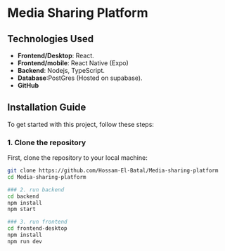 # Media Sharing Platform

## Technologies Used

- **Frontend/Desktop**: React.
- **Frontend/mobile**: React Native (Expo)
- **Backend**: Nodejs, TypeScript.
- **Database**:PostGres (Hosted on supabase).
- **GitHub**
## Installation Guide

To get started with this project, follow these steps:

### 1. Clone the repository
First, clone the repository to your local machine:

```bash
git clone https://github.com/Hossam-El-Batal/Media-sharing-platform
cd Media-sharing-platform

### 2. run backend 
cd backend
npm install
npm start

### 3. run frontend
cd frontend-desktop
npm install
npm run dev





